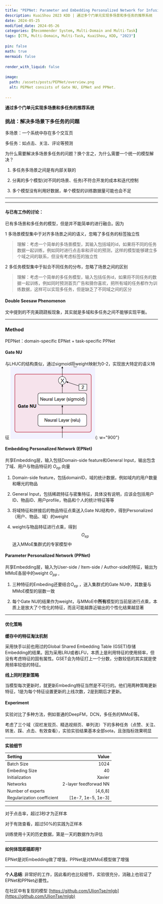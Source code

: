 ```yaml
---
title: "PEPNet: Parameter and Embedding Personalized Network for Infusing with Personalized Prior Information"
description: KuaiShou 2023 KDD | 通过多个门单元实现多场景和多任务的推荐系统
date: 2024-05-25
modified_date: 2024-05-26
categories: [Recommender System, Multi-Domain and Multi-Task]
tags: [CTR, Multi-Domain, Multi-Task, KuaiShou, KDD, "2023"]

pin: false
math: true
mermaid: false

render_with_liquid: false

image:
  path: /assets/posts/PEPNet/overview.png
  alt: PEPNet consists of Gate NU, EPNet and PPNet.

---
```


**通过多个门单元实现多场景和多任务的推荐系统**


### 挑战：解决多场景下多任务的问题

多场景：一个系统中存在多个交互页

多任务：如点击、关注、评论等预测

为什么需要解决多场景多任务的问题？换个言之，为什么需要一个统一的模型解决？

1. 多任务多场景之间是有内部关联的

2. 分离的多个模型(对不同的场景、任务)不符合开发的成本和迭代控制

3. 多个模型没有利用好数据，单个模型的训练数据量可能也会不足

--- 

---

#### 与已有工作的讨论：

已有多场景和多任务的模型，但是并不能简单的进行融合。因为

1 多场景模型集中于对齐多场景之间的语义，忽略了多任务的标签独立性
  
> 理解：考虑一个简单的多场景模型，其输入包括域的id，如果将不同的任务数据一起训练，例如同时进行点击率和评论的预测，这样的模型能够建立多个域之间的联系，但没有考虑标签的独立性
> 

2 多任务模型集中于拟合不同任务的分布，忽略了场景之间的区别

> 理解：考虑一个简单的多任务模型，输入包括任务id，如果将不同任务的数据一起训练，例如同时预测首页广告和猜你喜欢，把所有域的任务都作为训练数据，这样可以实现多任务，但是缺乏了不同域之间的区分
> 

#### **Double Seesaw Phenomenon**

文中提到的不完美跷跷板现象，其实就是多域和多任务之间不能够实现平衡。

---

### **Method**
PEPNet：domain-specific EPNet + task-specific PPNet

#### **Gate NU**

与LHUC的结构类似，通过sigmoid将weight映射为0-2，实现放大特定的语义特征
![pipeline](/assets/posts/PEPNet/GNU.png){: w="900"}

#### **Embedding Personalized Network (EPNet)**

共享Embedding层，输入包括Domain-side feature和General Input，输出包含了域、用户与物品特征的 $O_{ep}$ 向量

1. Domain-side feature，包括domainID，域的统计数据，例如域内的用户数量和曝光的物品
    
2. General Input，包括稀疏特征与密集特征，具体没有说明，应该会包括用户ID、物品ID、用户profile，物品和个人的统计特征等等
    
3. 将域特征和拼接后的物品特征点乘送入Gate NU结构中，得到Personalized（用户、物品、域）的weight
    
4. weight与物品特征进行点乘，得到$$O_{ep}$$送入MMoE集群式的专家模型中
    

#### **Parameter Personalized Network (PPNet)**

共享Embedding层，输入为User-side / Item-side / Author-side的特征，输出为MMoE各层中的weight $O_{pp}$ ,

1. 三种特征的Embeding还要结合$O_{ep}$ ，送入集群式的Gate NU中，其数量与MMoE模型的层数一致
    
2. 每个Gate NU的结果作为weight，与MMoE中**所有**模型的当前层进行点乘，本质上是放大了个性化的特征，而且可能越靠近输出的个性化结果越显著
    

--- 

#### **优化策略**

**缓存中的特征淘汰机制**

采用快手以前也用过的Global Shared Embedding Table (GSET)存储Embedding的结果。因为采用LRU或者LFU，本质上是利用特征的使用频率，但没有考虑特征的固有属性。GSET会为特征打上一个分数，分数较低的其实就是使用频率较低的特征。

**线上同时更新策略**

当模型每次更新时，就更新Embeding特征当然是不可行的。他们用两种策略更新特征，1是为每个特征设置更新的上线次数，2是到期后才更新。

#### **Experiment**

实验对比了多种方法，例如普通的DeepFM，DCN，多任务的MMoE等。

考虑了三个域（双栏发现页、精选视频页、单列流）下的多种任务（点赞、关注、转发、踩、点击、有效查看），实验实验结果基本全部sota，且涨指标效果明显

--- 

**实验细节**

| Setting                          | Value                    |
| :------------------------------- | -----------------------: |
| Batch Size                    | 1024          |
| Embeding Size                   | 40          |
| Initialization                   | Xavier          |
| Networks                   | 2-layer feedforwad NN          |
| Number of experts                   | [4,6,8]          |
| Regularization coefficient | [1e-7, 1e-5, 1e-3]          |

---

对于点击率，超过3秒才为正样本

对于有效查看，超过50%的实践为正样本

训练使用十天的历史数据，第是一天的数据作为评估

---

**如何体现即插即用?**

EPNet是对Embedding做了增强，PPNet是对MMoE模型做了增强

---

**个人总结**: 非常好的工作，因此看的也比较细节，实验很充分，消融上也验证了EPNet和PPNet必要性。

在社区中有复现的模型 [https://github.com/UlionTse/mlgb](https://github.com/UlionTse/mlgb)